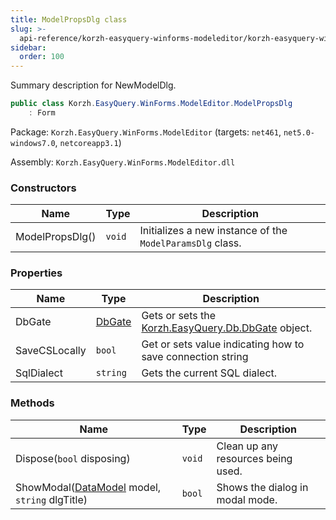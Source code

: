 ```yaml
---
title: ModelPropsDlg class
slug: >-
  api-reference/korzh-easyquery-winforms-modeleditor/korzh-easyquery-winforms-modeleditor-namespace/modelpropsdlg-class
sidebar:
  order: 100
---
```


Summary description for NewModelDlg.
```csharp
public class Korzh.EasyQuery.WinForms.ModelEditor.ModelPropsDlg
    : Form

```
Package: `Korzh.EasyQuery.WinForms.ModelEditor` (targets: `net461`, `net5.0-windows7.0`, `netcoreapp3.1`)

Assembly: `Korzh.EasyQuery.WinForms.ModelEditor.dll`

### Constructors

| Name | Type | Description | 
| --- | --- | --- | 
| ModelPropsDlg() | `void` | Initializes a new instance of the `ModelParamsDlg` class. | 


### Properties

| Name | Type | Description | 
| --- | --- | --- | 
| DbGate | [DbGate](///easyquery/docs/api-reference/korzh-easyquery-db/korzh-easyquery-db-namespace/dbgate-class) | Gets or sets the [Korzh.EasyQuery.Db.DbGate](///easyquery/docs/api-reference/korzh-easyquery-db/korzh-easyquery-db-namespace/dbgate-class) object. | 
| SaveCSLocally | `bool` | Get or sets value indicating  how to save connection string | 
| SqlDialect | `string` | Gets the current SQL dialect. | 


### Methods

| Name | Type | Description | 
| --- | --- | --- | 
| Dispose(`bool` disposing) | `void` | Clean up any resources being used. | 
| ShowModal([DataModel](///easyquery/docs/api-reference/korzh-easyquery/korzh-easyquery-namespace/datamodel-class) model, `string` dlgTitle) | `bool` | Shows the dialog in modal mode. |
